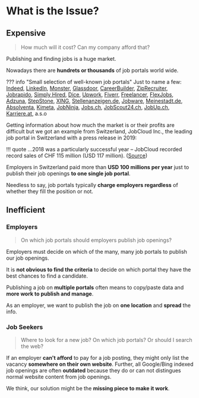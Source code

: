 # What is the Issue?

## Expensive

> How much will it cost? Can my company afford that?

Publishing and finding jobs is a huge market. 

Nowadays there are **hundrets or thousands** of job portals world wide.

??? info "Small selection of well-known job portals"
    Just to name a few: [Indeed](https://www.indeed.com), [LinkedIn](https://www.linkedin.com), [Monster](https://www.monster.com), [Glassdoor](https://www.glassdoor.com), [CareerBuilder](https://www.careerbuilder.com), [ZipRecruiter](https://www.ziprecruiter.com), [Jobrapido](https://de.jobrapido.com), [Simply Hired](https://www.simplyhired.com), [Dice](https://www.dice.com), [Upwork](https://www.upwork.com), [Fiverr](https://www.fiverr.com), [Freelancer](https://www.freelancer.com), [FlexJobs](https://www.flexjobs.com), [Adzuna](https://www.adzuna.com), [StepStone](https://www.stepstone.de), [XING](https://www.xing.com), [Stellenanzeigen.de](https://www.stellenanzeigen.de), [Jobware](https://www.jobware.de), [Meinestadt.de](https://www.meinestadt.de), [Absolventa](https://www.absolventa.de), [Kimeta](https://www.kimeta.de), [JobNinja](https://www.jobninja.com), [Jobs.ch](https://www.jobs.ch), [JobScout24.ch](https://www.jobscout24.ch), [JobUp.ch](https://www.jobup.ch), [Karriere.at](https://www.karriere.at), a.s.o

Getting information about how much the market is or their profits are difficult but we got an example from Switzerland, JobCloud Inc., the leading job portal in Switzerland with a press release in 2019:

!!! quote
    ...2018 was a particularly successful year – JobCloud recorded record sales of CHF 115 million (USD 117 million). ([Source](https://www.jobcloud.ch/c/de-ch/blog/press-release/jobcloud-verzeichnet-das-bisher-erfolgreichste-jahr-und-investiert-in-neue-dienstleistungen-und-technologien-sowie-in-die-erweiterung-des-jobcloud-oekosystems/))


Employers in Switzerland paid more than **USD 100 millions per year** just to publish their job openings **to one single job portal**.

Needless to say, job portals typically **charge employers regardless** of whether they fill the position or not. 

## Inefficient 

### Employers

> On which job portals should employers publish job openings?

Employers must decide on which of the many, many job portals to publish our job openings. 

It is **not obvious to find the criteria** to decide on which portal they have the best chances to find a candidate.

Publishing a job on **multiple portals** often means to copy/paste data and **more work to publish and manage**.

As an employer, we want to publish the job on **one location** and **spread** the info.

### Job Seekers

> Where to look for a new job? On which job portals? Or should I search the web?

If an employer **can't afford** to pay for a job posting, they might only list the vacancy **somewhere on their own website**. Further, all Google/Bing indexed job openings are often **outdated** because they do or can not distingues normal website content from job openings.

We think, our solution might be the **missing piece to make it work**.